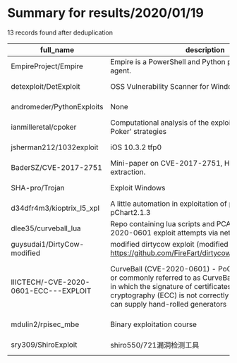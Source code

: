 
# Summary for results/2020/01/19
    
13 records found after deduplication

| full_name | description | html_url | matched_list | matched_count | pushed_at | size | stargazers_count | language | forks_count |
|---------------------------------------|------------------------------------------------------------------------------------------------------------------------------------------------------------------------------------------------------------------------------------------------------------------|----------------------------------------------------------|--------------------------------------------------------------------|-----------------|---------------------------|--------|--------------------|------------|---------------|
| EmpireProject/Empire | Empire is a PowerShell and Python post-exploitation agent. | https://github.com/EmpireProject/Empire | ['exploit'] | 1 | 2020-01-19 22:50:59+00:00 | 22502 | 6114 | PowerShell | 2358 |
| detexploit/DetExploit | OSS Vulnerability Scanner for Windows Platform | https://github.com/detexploit/DetExploit | ['exploit'] | 1 | 2020-01-19 07:22:56+00:00 | 6322 | 146 | C++ | 14 |
| andromeder/PythonExploits | None | https://github.com/andromeder/PythonExploits | ['exploit'] | 1 | 2020-01-19 20:13:13+00:00 | 22 | 0 | Python | 0 |
| ianmilleretal/cpoker | Computational analysis of the exploitability of 'Chinese Poker' strategies | https://github.com/ianmilleretal/cpoker | ['exploit'] | 1 | 2020-01-19 17:56:20+00:00 | 37225 | 0 | | 0 |
| jsherman212/1032exploit | iOS 10.3.2 tfp0 | https://github.com/jsherman212/1032exploit | ['exploit'] | 1 | 2020-01-19 19:54:06+00:00 | 23 | 4 | C | 2 |
| BaderSZ/CVE-2017-2751 | Mini-paper on CVE-2017-2751, HP EFI password extraction. | https://github.com/BaderSZ/CVE-2017-2751 | ['cve-2'] | 1 | 2020-01-19 00:48:07+00:00 | 82 | 1 | TeX | 0 |
| SHA-pro/Trojan | Exploit Windows | https://github.com/SHA-pro/Trojan | ['exploit'] | 1 | 2020-01-19 10:19:36+00:00 | 18695 | 0 | TeX | 0 |
| d34dfr4m3/kioptrix_l5_xpl | A little automation in exploitation of phptax 0.8 and pChart2.1.3 | https://github.com/d34dfr4m3/kioptrix_l5_xpl | ['exploit'] | 1 | 2020-01-19 11:15:21+00:00 | 6 | 0 | Shell | 0 |
| dlee35/curveball_lua | Repo containing lua scripts and PCAP to find CVE-2020-0601 exploit attempts via network traffic | https://github.com/dlee35/curveball_lua | ['exploit'] | 1 | 2020-01-19 21:25:53+00:00 | 631 | 0 | Lua | 0 |
| guysudai1/DirtyCow-modified | modified dirtycow exploit (modified from firefart https://github.com/FireFart/dirtycow/blob/master/dirty.c) | https://github.com/guysudai1/DirtyCow-modified | ['exploit'] | 1 | 2020-01-19 18:42:33+00:00 | 2 | 0 | C | 0 |
| IIICTECH/-CVE-2020-0601-ECC---EXPLOIT | CurveBall (CVE-2020-0601) - PoC CVE-2020-0601, or commonly referred to as CurveBall, is a vulnerability in which the signature of certificates using elliptic curve cryptography (ECC) is not correctly verified. Attackers can supply hand-rolled generators | https://github.com/IIICTECH/-CVE-2020-0601-ECC---EXPLOIT | ['attack poc', 'cve poc', 'cve-2', 'exploit', 'vulnerability poc'] | 5 | 2020-01-19 18:26:33+00:00 | 2822 | 1 | Ruby | 0 |
| mdulin2/rpisec_mbe | Binary exploitation course | https://github.com/mdulin2/rpisec_mbe | ['exploit'] | 1 | 2020-01-19 20:27:29+00:00 | 3573 | 0 | Python | 0 |
| sry309/ShiroExploit | shiro550/721漏洞检测工具 | https://github.com/sry309/ShiroExploit | ['exploit'] | 1 | 2020-01-19 03:02:45+00:00 | 2059 | 1 | | 4 |
